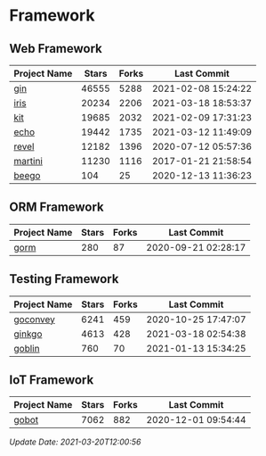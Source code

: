 # Framework

## Web Framework
| Project Name | Stars | Forks | Last Commit |
| ------------ | ----- | ----- | ----------- |
| [gin](https://github.com/gin-gonic/gin) | 46555 | 5288 | 2021-02-08 15:24:22 |
| [iris](https://github.com/kataras/iris) | 20234 | 2206 | 2021-03-18 18:53:37 |
| [kit](https://github.com/go-kit/kit) | 19685 | 2032 | 2021-02-09 17:31:23 |
| [echo](https://github.com/labstack/echo) | 19442 | 1735 | 2021-03-12 11:49:09 |
| [revel](https://github.com/revel/revel) | 12182 | 1396 | 2020-07-12 05:57:36 |
| [martini](https://github.com/go-martini/martini) | 11230 | 1116 | 2017-01-21 21:58:54 |
| [beego](https://github.com/astaxie/beego) | 104 | 25 | 2020-12-13 11:36:23 |

## ORM Framework
| Project Name | Stars | Forks | Last Commit |
| ------------ | ----- | ----- | ----------- |
| [gorm](https://github.com/jinzhu/gorm) | 280 | 87 | 2020-09-21 02:28:17 |

## Testing Framework
| Project Name | Stars | Forks | Last Commit |
| ------------ | ----- | ----- | ----------- |
| [goconvey](https://github.com/smartystreets/goconvey) | 6241 | 459 | 2020-10-25 17:47:07 |
| [ginkgo](https://github.com/onsi/ginkgo) | 4613 | 428 | 2021-03-18 02:54:38 |
| [goblin](https://github.com/franela/goblin) | 760 | 70 | 2021-01-13 15:34:25 |

## IoT Framework
| Project Name | Stars | Forks | Last Commit |
| ------------ | ----- | ----- | ----------- |
| [gobot](https://github.com/hybridgroup/gobot) | 7062 | 882 | 2020-12-01 09:54:44 |

*Update Date: 2021-03-20T12:00:56*